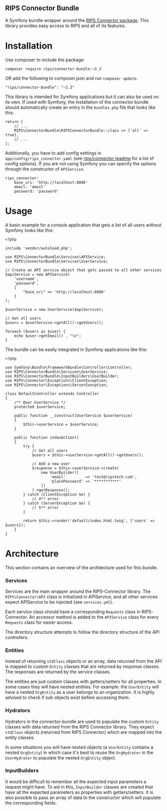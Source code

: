 RIPS Connector Bundle
---

A Symfony bundle wrapper around the [RIPS Connector package](https://github.com/rips/php-connector).
This library provides easy access to RIPS and all of its features.

# Installation

Use composer to include the package:

    composer require rips/connector-bundle:~3.3

OR add the following to composer.json and run `composer update`.

    "rips/connector-bundle": "~3.3"

This library is intended for Symfony applications but it can also be used on its own.
If used with Symfony, the installation of the connector bundle should automatically create an entry in the `bundles.php` file that looks like this:

    return [
        // ...
        RIPS\ConnectorBundle\RIPSConnectorBundle::class => ['all' => true],	
        // ...
    ];

Additionally, you have to add config settings in `app/config/rips_connector.yaml` (see [rips/connector readme](https://github.com/rips/php-connector#user-content-configoptions) for a list of config options).
If you are not using Symfony you can specify the options through the constructor of `APIService`.

    rips_connector:
        base_uri: 'http://localhost:8080'
        email: 'email'
        password: 'password'

# Usage

A basic example for a console application that gets a list of all users without Symfony looks like this:
    
    <?php
    
    include 'vendor/autoload.php';
    
    use RIPS\ConnectorBundle\Services\APIService;
    use RIPS\ConnectorBundle\Services\UserService;
    
    // Create an API service object that gets passed to all other services
    $apiService = new APIService(
        'username',
        'password',
        [
            "base_uri" => 'http://localhost:8080'
        ]
    );
    
    $userService = new UserService($apiService);
    
    // Get all users
    $users = $userService->getAll()->getUsers();
    
    foreach ($users as $user) {
        echo $user->getEmail() . "\n";
    }


The bundle can be easily integrated in Symfony applications like this:

    <?php
    
    use Symfony\Bundle\FrameworkBundle\Controller\Controller;
    use RIPS\ConnectorBundle\Services\UserService;
    use RIPS\ConnectorBundle\InputBuilders\UserBuilder;
    use RIPS\Connector\Exceptions\ClientException;
    use RIPS\Connector\Exceptions\ServerExecption;
    
    class DefaultController extends Controller
    {
        /** @var UserService */
        protected $userService;
        
        public function __construct(UserService $userService)
        {
            $this->userService = $userService;
        }
        
        public function indexAction()
        {
            try {
                // Get all users
                $users = $this->userService->getAll()->getUsers();

                // Add a new user
                $response = $this->userService->create(
                    new UserBuilder([
                    	'email'         => 'test@ripstech.com',
                    	'plainPassword' => '***********'
                    ])
                )->getResponse();
            } catch (ClientException $e) {
                // 4** error
            } catch (ServerException $e) {
                // 5** error
            }
            
            return $this->render('default/index.html.twig', ['users' => $users]);
        }
    }

# Architecture

This section contains an overview of the architecture used for this bundle.

### Services

Services are the main wrapper around the RIPS-Connector library. The `RIPS\Connector\API` class is initialized in APIService, and all other services expect APIService to be injected (see `services.yml`).

Each service class should have a corresponding `Requests` class in RIPS-Connector. An accessor method is added to the `APIService` class for every `Requests` class for easier access.

The directory structure attempts to follow the directory structure of the API controllers.

### Entities

Instead of returning `stdClass` objects or an array, data returned from the API is mapped to custom `Entity` classes that are returned by response classes. The responses are returned by the service classes.

The entities are just custom classes with getters/setters for all properties. In some cases they will have nested entities. For example: the `UserEntity` will have a nested `OrgEntity` as a user belongs to an organization.
It is highly advised to check if sub objects exist before accessing them.

### Hydrators

Hydrators in the connector-bundle are used to populate the custom `Entity` classes with data returned from the RIPS Connector library. They expect `stdClass` objects (returned from RIPS Connector) which are mapped into the entity classes.

In some situations you will have nested objects (a `UserEntity` contains a nested `OrgEntity`) in which case it's best to reuse the `OrgHydrator` in the `UserHydrator` to populate the nested `OrgEntity` object.

### InputBuilders

It would be difficult to remember all the expected input parameters a request might have. To aid in this, `InputBuilder` classes are created that have all the expected parameters as properties with getters/setters. It is also possible to pass an array of data to the constructor which will populate the corresponding fields.
